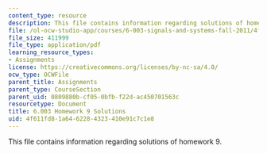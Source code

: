 ```yaml
---
content_type: resource
description: This file contains information regarding solutions of homework 9.
file: /ol-ocw-studio-app/courses/6-003-signals-and-systems-fall-2011/4f611fd81a6462284323410e91c7c1e8_MIT6_003F11_sol09.pdf
file_size: 411999
file_type: application/pdf
learning_resource_types:
- Assignments
license: https://creativecommons.org/licenses/by-nc-sa/4.0/
ocw_type: OCWFile
parent_title: Assignments
parent_type: CourseSection
parent_uid: 0809880b-cf05-0bfb-f22d-ac450701563c
resourcetype: Document
title: 6.003 Homework 9 Solutions
uid: 4f611fd8-1a64-6228-4323-410e91c7c1e8
---
```

This file contains information regarding solutions of homework 9.